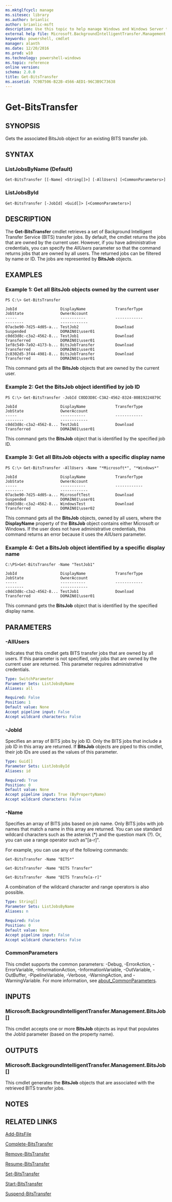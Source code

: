 ```yaml
---
ms.mktglfcycl: manage
ms.sitesec: library
ms.author: brianlic
author: brianlic-msft
description: Use this topic to help manage Windows and Windows Server technologies with Windows PowerShell.
external help file: Microsoft.BackgroundIntelligentTransfer.Management.dll-Help.xml
keywords: powershell, cmdlet
manager: alanth
ms.date: 12/20/2016
ms.prod: w10
ms.technology: powershell-windows
ms.topic: reference
online version: 
schema: 2.0.0
title: Get-BitsTransfer
ms.assetid: 7C9B7506-B22B-4566-AED1-96C3B9C73638
---
```


# Get-BitsTransfer

## SYNOPSIS
Gets the associated BitsJob object for an existing BITS transfer job.

## SYNTAX

### ListJobsByName (Default)
```
Get-BitsTransfer [[-Name] <String[]>] [-AllUsers] [<CommonParameters>]
```

### ListJobsById
```
Get-BitsTransfer [-JobId] <Guid[]> [<CommonParameters>]
```

## DESCRIPTION
The **Get-BitsTransfer** cmdlet retrieves a set of Background Intelligent Transfer Service (BITS) transfer jobs.
By default, the cmdlet returns the jobs that are owned by the current user.
However, if you have administrative credentials, you can specify the *AllUsers* parameter so that the command returns jobs that are owned by all users.
The returned jobs can be filtered by name or ID.
The jobs are represented by **BitsJob** objects.

## EXAMPLES

### Example 1: Get all BitsJob objects owned by the current user
```
PS C:\> Get-BitsTransfer

JobId                   DisplayName             TransferType            JobState                OwnerAccount
-----                   -----------             ------------            --------                ------------
07acbe90-7d25-4d05-a... TestJob2                Download                Suspended               DOMAIN01\user01
c0dd3d8c-c3a2-4562-8... TestJob1                Download                Transferred             DOMAIN01\user01
1ef8c549-7a92-4173-b... BitsJobTransfer         Download                Transferred             DOMAIN01\user01
2c8302d5-3f44-4981-8... BitsJobTransfer         Download                Transferred             DOMAIN01\user01
```

This command gets all the **BitsJob** objects that are owned by the current user.

### Example 2: Get the BitsJob object identified by job ID
```
PS C:\> Get-BitsTransfer -JobId C0DD3D8C-C3A2-4562-8324-80B19224879C

JobId                   DisplayName             TransferType            JobState                OwnerAccount
-----                   -----------             ------------            --------                ------------
c0dd3d8c-c3a2-4562-8... TestJob1                Download                Transferred             DOMAIN01\user01
```

This command gets the **BitsJob** object that is identified by the specified job ID.

### Example 3: Get all BitsJob objects with a specific display name
```
PS C:\> Get-BitsTransfer -AllUsers -Name "*Microsoft*", "*Windows*"

JobId                   DisplayName             TransferType            JobState                OwnerAccount
-----                   -----------             ------------            --------                ------------
07acbe90-7d25-4d05-a... MicrosoftTest           Download                Suspended               DOMAIN01\user01
c0dd3d8c-c3a2-4562-8... WindowsTest             Download                Transferred             DOMAIN01\user02
```

This command gets all the **BitsJob** objects, owned by all users, where the **DisplayName** property of the **BitsJob** object contains either Microsoft or Windows.
If the user does not have administrative credentials, this command returns an error because it uses the *AllUsers* parameter.

### Example 4: Get a BitsJob object identified by a specific display name
```
C:\PS>Get-BitsTransfer -Name "TestJob1"

JobId                   DisplayName             TransferType            JobState                OwnerAccount
-----                   -----------             ------------            --------                ------------
c0dd3d8c-c3a2-4562-8... TestJob1                Download                Transferred             DOMAIN01\user01
```

This command gets the **BitsJob** object that is identified by the specified display name.

## PARAMETERS

### -AllUsers
Indicates that this cmdlet gets BITS transfer jobs that are owned by all users.
If this parameter is not specified, only jobs that are owned by the current user are returned.
This parameter requires administrative credentials.

```yaml
Type: SwitchParameter
Parameter Sets: ListJobsByName
Aliases: all

Required: False
Position: 1
Default value: None
Accept pipeline input: False
Accept wildcard characters: False
```

### -JobId
Specifies an array of BITS jobs by job ID.
Only the BITS jobs that include a job ID in this array are returned.
If **BitsJob** objects are piped to this cmdlet, their job IDs are used as the values of this parameter.

```yaml
Type: Guid[]
Parameter Sets: ListJobsById
Aliases: id

Required: True
Position: 0
Default value: None
Accept pipeline input: True (ByPropertyName)
Accept wildcard characters: False
```

### -Name
Specifies an array of BITS jobs based on job name.
Only BITS jobs with job names that match a name in this array are returned.
You can use standard wildcard characters  such as the asterisk (*) and the question mark (?).
Or, you can use a range operator such as"\[a-r\]".

For example, you can use any of the following commands:

`Get-BitsTransfer -Name "BITS*"`

`Get-BitsTransfer -Name "BITS Transfer"`

`Get-BitsTransfer -Name "BITS Transfe[a-r]"`

A combination of the wildcard character and range operators is also possible.

```yaml
Type: String[]
Parameter Sets: ListJobsByName
Aliases: n

Required: False
Position: 0
Default value: None
Accept pipeline input: False
Accept wildcard characters: False
```

### CommonParameters
This cmdlet supports the common parameters: -Debug, -ErrorAction, -ErrorVariable, -InformationAction, -InformationVariable, -OutVariable, -OutBuffer, -PipelineVariable, -Verbose, -WarningAction, and -WarningVariable. For more information, see [about_CommonParameters](http://go.microsoft.com/fwlink/?LinkID=113216).

## INPUTS

### Microsoft.BackgroundIntelligentTransfer.Management.BitsJob[]
This cmdlet accepts one or more **BitsJob** objects as input that populates the JobId parameter (based on the property name).

## OUTPUTS

### Microsoft.BackgroundIntelligentTransfer.Management.BitsJob[]
This cmdlet generates the **BitsJob** objects that are associated with the retrieved BITS transfer jobs.

## NOTES

## RELATED LINKS

[Add-BitsFile](./Add-BitsFile.md)

[Complete-BitsTransfer](./Complete-BitsTransfer.md)

[Remove-BitsTransfer](./Remove-BitsTransfer.md)

[Resume-BitsTransfer](./Resume-BitsTransfer.md)

[Set-BitsTransfer](./Set-BitsTransfer.md)

[Start-BitsTransfer](./Start-BitsTransfer.md)

[Suspend-BitsTransfer](./Suspend-BitsTransfer.md)

